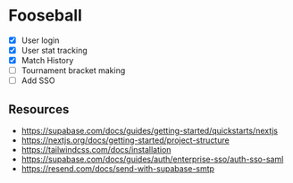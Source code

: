 # Fooseball

-   [x] User login
-   [x] User stat tracking
-   [x] Match History
-   [ ] Tournament bracket making
-   [ ] Add SSO

## Resources

-   <https://supabase.com/docs/guides/getting-started/quickstarts/nextjs>
-   <https://nextjs.org/docs/getting-started/project-structure>
-   <https://tailwindcss.com/docs/installation>
-   <https://supabase.com/docs/guides/auth/enterprise-sso/auth-sso-saml>
-   <https://resend.com/docs/send-with-supabase-smtp>
